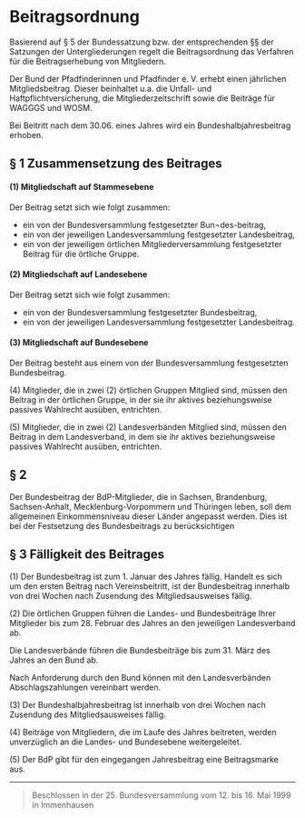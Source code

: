 # Beitragsordnung

Basierend auf § 5 der Bundessatzung bzw. der entsprechenden §§ der Satzungen der Untergliederungen regelt die Beitragsordnung das Verfahren für die Beitragserhebung von Mitgliedern.

Der Bund der Pfadfinderinnen und Pfadfinder e. V. erhebt einen jährlichen Mitgliedsbeitrag. Dieser beinhaltet u.a. die Unfall- und Haftpflichtversicherung, die Mitgliederzeitschrift sowie die Beiträge für WAGGGS und WOSM.

Bei Beitritt nach dem 30.06. eines Jahres wird ein Bundeshalbjahresbeitrag erhoben.

## § 1	Zusammensetzung des Beitrages

#### (1)	Mitgliedschaft auf Stammesebene
Der Beitrag setzt sich wie folgt zusammen:
- ein von der Bundesversammlung festgesetzter Bun¬des-beitrag,
- ein von der jeweiligen Landesversammlung festgesetzter Landesbeitrag,
- ein von der jeweiligen örtlichen Mitgliederversammlung festgesetzter Beitrag für die örtliche Gruppe.

#### (2)	Mitgliedschaft auf Landesebene
Der Beitrag setzt sich wie folgt zusammen:
- ein von der Bundesversammlung festgesetzter Bundesbeitrag,
- ein von der jeweiligen Landesversammlung festgesetzter Landesbeitrag.

#### (3)	Mitgliedschaft auf Bundesebene
Der Beitrag besteht aus einem von der Bundesversammlung festgesetzten Bundesbeitrag.

(4) Mitglieder, die in zwei (2) örtlichen Gruppen Mitglied sind, 	müssen den Beitrag in der örtlichen Gruppe, in der sie ihr 	aktives beziehungsweise passives Wahlrecht ausüben, 	entrichten.

(5) Mitglieder, die in zwei (2) Landesverbänden Mitglied sind, müssen den Beitrag in dem Landesverband, in dem sie ihr aktives beziehungsweise passives Wahlrecht ausüben, 		entrichten.

##	§ 2
Der Bundesbeitrag der BdP-Mitglieder, die in Sachsen, Brandenburg, Sachsen-Anhalt, Mecklenburg-Vorpommern und Thüringen leben, soll dem allgemeinen Einkommensniveau dieser Länder angepasst werden. Dies ist bei der Festsetzung des Bundesbeitrags zu berücksichtigen

## § 3	Fälligkeit des Beitrages
(1)	Der Bundesbeitrag ist zum 1. Januar des Jahres fällig. Handelt es sich um den ersten Beitrag nach Vereinsbeitritt, ist der Bundesbeitrag innerhalb von drei Wochen nach Zusendung des Mitgliedsausweises fällig.

(2)	Die örtlichen Gruppen führen die Landes- und Bundesbeiträge Ihrer Mitglieder bis zum 28. Februar des Jahres an den jeweiligen Landesverband ab.

Die Landesverbände führen die Bundesbeiträge bis zum 31. März des Jahres an den Bund ab.

Nach Anforderung durch den Bund können mit den Landesverbänden Abschlagszahlungen vereinbart werden.

(3)	Der Bundeshalbjahresbeitrag ist innerhalb von drei Wochen nach Zusendung des Mitgliedsausweises fällig.

(4)	Beiträge von Mitgliedern, die im Laufe des Jahres beitreten, werden unverzüglich an die Landes- und Bundesebene weitergeleitet.

(5)	Der BdP gibt für den eingegangen Jahresbeitrag eine Beitragsmarke aus.

---

> Beschlossen in der 25. Bundesversammlung vom 12. bis 16. Mai 1999 in Immenhausen
